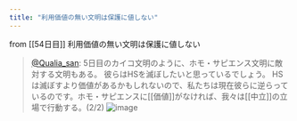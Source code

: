 ```yaml
---
title: "利用価値の無い文明は保護に値しない"
---
```


from [[54日目]]
利用価値の無い文明は保護に値しない
> [@Qualia_san](https://twitter.com/Qualia_san/status/1604863262893301760?s=20&t=AurMx9N3nqtGmczfiFCzTg): 5日目のカイコ文明のように、ホモ・サピエンス文明に敵対する文明もある。
> 彼らはHSを滅ぼしたいと思っているでしょう。 HSは滅ぼすより価値があるかもしれないので、私たちは現在彼らに逆らっているのです。ホモ・サピエンスに[[価値]]がなければ、我々は[[中立]]の立場で行動する。(2/2)
> ![image](https://pbs.twimg.com/media/FkWeOQ6UcAA8vzI.png)
